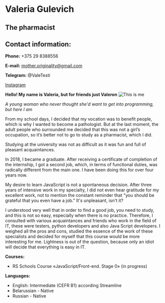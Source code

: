 # Valeria Gulevich
## The pharmacist
## Contact information:
**Phone:** +375 29 8388556 

**E-mail:** mother.originality@gmail.com

**Telegram:** @ValeTesti

[Instagram](https://www.instagram.com/valeriagulevich/)

**Hello! My name is Valeria, but for friends just Valeron**
![This is me](https://psv4.userapi.com/c237331/u209334549/docs/d49/39dd82abc6b4/git-cv-avatar.png?extra=aMK6SHqL8dngi1dZVO1hS8TROYP_zbI2mC3fDzlIcQVjfuJoXF_vzy6VdGJjcEc7phL7Lw1tN-7qCnhZr9rVXKcIh-Bb-GKS5EvN0iOL-Gvrke_pcE_PaMxhOvODS00mA0xkNzEqRax2diBgUhjYqMkXMA)

*A young woman who never thought she'd want to get into programming, but here I am*

From my school days, I decided that my vocation was to benefit people, which is why I wanted to become a pathologist.
But at the last moment, the adult people who surrounded me decided that this was not a girl’s occupation, so it’s better not to go to study as a pharmacist, which I did.

Studying at the university was not as difficult as it was fun and full of pleasant acquaintances.


In 2018, I became a graduate. After receiving a certificate of completion of the internship, I got a second job, which, in terms of functional duties, was radically different from the main one. I have been doing this for over four years now.

My desire to learn JavaScript is not a spontaneous decision. After three years of intensive work in my specialty, I did not even hear gratitude for my excellent work, not to mention the constant reminder that "you should be grateful that you even have a job." It's unpleasant, isn't it?

I understood very well that in order to find a good job, you need to study, and this is not so easy, especially when there is no practice.
Therefore, I consulted with various acquaintances and friends who work in the field of IT, these were testers, python developers and also Java Script developers.
I weighed all the pros and cons, studied the essence of the work of these specialists and decided for myself that this course would be more interesting for me. Lightness is out of the question, because only an idiot will decide that everything is easy in IT.

**Courses:**
* RS Schools Course «JavaScript/Front-end. Stage 0» (in progress)

**Languages:**
* English:  Intermediate (CEFR B1) according Streamline
* Belarussian - Native
* Russian - Native

